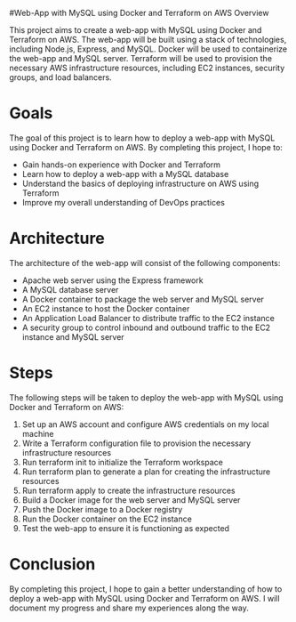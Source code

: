 #Web-App with MySQL using Docker and Terraform on AWS Overview

This project aims to create a web-app with MySQL using Docker and Terraform on AWS. The web-app will be built using a stack of technologies, including Node.js, Express, and MySQL. Docker will be used to containerize the web-app and MySQL server. Terraform will be used to provision the necessary AWS infrastructure resources, including EC2 instances, security groups, and load balancers.

# Goals

The goal of this project is to learn how to deploy a web-app with MySQL using Docker and Terraform on AWS. By completing this project, I hope to:

- Gain hands-on experience with Docker and Terraform
- Learn how to deploy a web-app with a MySQL database
- Understand the basics of deploying infrastructure on AWS using Terraform
- Improve my overall understanding of DevOps practices

# Architecture

The architecture of the web-app will consist of the following components:

- Apache web server using the Express framework
- A MySQL database server
- A Docker container to package the web server and MySQL server
- An EC2 instance to host the Docker container
- An Application Load Balancer to distribute traffic to the EC2 instance
- A security group to control inbound and outbound traffic to the EC2 instance and MySQL server


# Steps

The following steps will be taken to deploy the web-app with MySQL using Docker and Terraform on AWS:

1. Set up an AWS account and configure AWS credentials on my local machine
2. Write a Terraform configuration file to provision the necessary infrastructure resources
3. Run terraform init to initialize the Terraform workspace
4. Run terraform plan to generate a plan for creating the infrastructure resources
5. Run terraform apply to create the infrastructure resources
6. Build a Docker image for the web server and MySQL server
7. Push the Docker image to a Docker registry
8. Run the Docker container on the EC2 instance
9. Test the web-app to ensure it is functioning as expected

# Conclusion

By completing this project, I hope to gain a better understanding of how to deploy a web-app with MySQL using Docker and Terraform on AWS. I will document my progress and share my experiences along the way.
